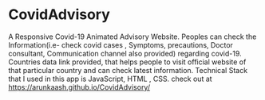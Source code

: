 # CovidAdvisory
A Responsive Covid-19 Animated Advisory Website. Peoples can check the Information(i.e- check covid cases , Symptoms, precautions, Doctor consultant, Communication channel also provided) regarding covid-19. Countries data link provided, that helps people to visit official website of that particular country and can check latest information. Technical Stack that I used in this app is JavaScript, HTML , CSS.
check out at https://arunkaash.github.io/CovidAdvisory/
